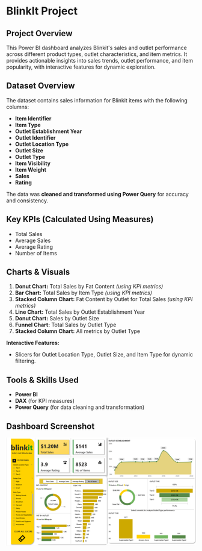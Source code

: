 # BlinkIt Project

## Project Overview
This Power BI dashboard analyzes Blinkit's sales and outlet performance across different product types, outlet characteristics, and item metrics. It provides actionable insights into sales trends, outlet performance, and item popularity, with interactive features for dynamic exploration.

## Dataset Overview
The dataset contains sales information for Blinkit items with the following columns:

- **Item Identifier**  
- **Item Type**  
- **Outlet Establishment Year**  
- **Outlet Identifier**  
- **Outlet Location Type**  
- **Outlet Size**  
- **Outlet Type**  
- **Item Visibility**  
- **Item Weight**  
- **Sales**  
- **Rating**  

The data was **cleaned and transformed using Power Query** for accuracy and consistency.

## Key KPIs (Calculated Using Measures)
- Total Sales  
- Average Sales  
- Average Rating  
- Number of Items

## Charts & Visuals
1. **Donut Chart:** Total Sales by Fat Content *(using KPI metrics)*  
2. **Bar Chart:** Total Sales by Item Type *(using KPI metrics)*  
3. **Stacked Column Chart:** Fat Content by Outlet for Total Sales *(using KPI metrics)*  
4. **Line Chart:** Total Sales by Outlet Establishment Year  
5. **Donut Chart:** Sales by Outlet Size  
6. **Funnel Chart:** Total Sales by Outlet Type  
7. **Stacked Column Chart:** All metrics by Outlet Type

**Interactive Features:**  
- Slicers for Outlet Location Type, Outlet Size, and Item Type for dynamic filtering.


## Tools & Skills Used
- **Power BI**  
- **DAX** (for KPI measures)  
- **Power Query** (for data cleaning and transformation)

## Dashboard Screenshot
![Blinkit Dashboard](Blinkit_Dashboard.png)

